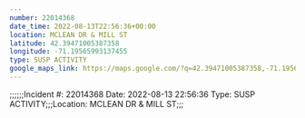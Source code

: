 ```yaml
---
number: 22014368
date_time: 2022-08-13T22:56:36+00:00
location: MCLEAN DR & MILL ST
latitude: 42.39471005387358
longitude: -71.19565993137455
type: SUSP ACTIVITY
google_maps_link: https://maps.google.com/?q=42.39471005387358,-71.19565993137455
---
```


;;;;;;Incident #: 22014368   Date: 2022-08-13 22:56:36   Type: SUSP ACTIVITY;;;Location: MCLEAN DR & MILL ST;;;
